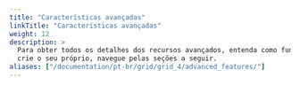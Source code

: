 ```yaml
---
title: "Características avançadas"
linkTitle: "Características avançadas"
weight: 12
description: >
  Para obter todos os detalhes dos recursos avançados, entenda como funciona e como configurar
  crie o seu próprio, navegue pelas seções a seguir.
aliases: ["/documentation/pt-br/grid/grid_4/advanced_features/"]
---
```

